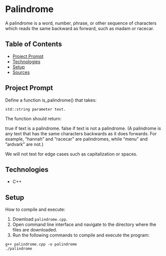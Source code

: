 # Palindrome
A palindrome is a word, number, phrase, or other sequence of characters which reads the same backward as forward, such as madam or racecar. 

## Table of Contents

- [Project Prompt](#project-prompt)
- [Technologies](#technologies)
- [Setup](#setup)
- [Sources](#sources)

## Project Prompt

Define a function is_palindrome() that takes:
```git
std::string parameter text.
```
The function should return:

true if text is a palindrome.
false if text is not a palindrome.
(A palindrome is any text that has the same characters backwards as it does forwards. For example, “hannah” and “racecar” are palindromes, while “menu” and “ardvark” are not.)

We will not test for edge cases such as capitalization or spaces.
## Technologies

- C++

## Setup

How to compile and execute:

1. Download `palindrome.cpp`.
2. Open command line interface and navigate to the directory where the files are downloaded.
3. Run the following commands to compile and execute the program:

```git
g++ palindrome.cpp -o palindrome
./palindrome
```
